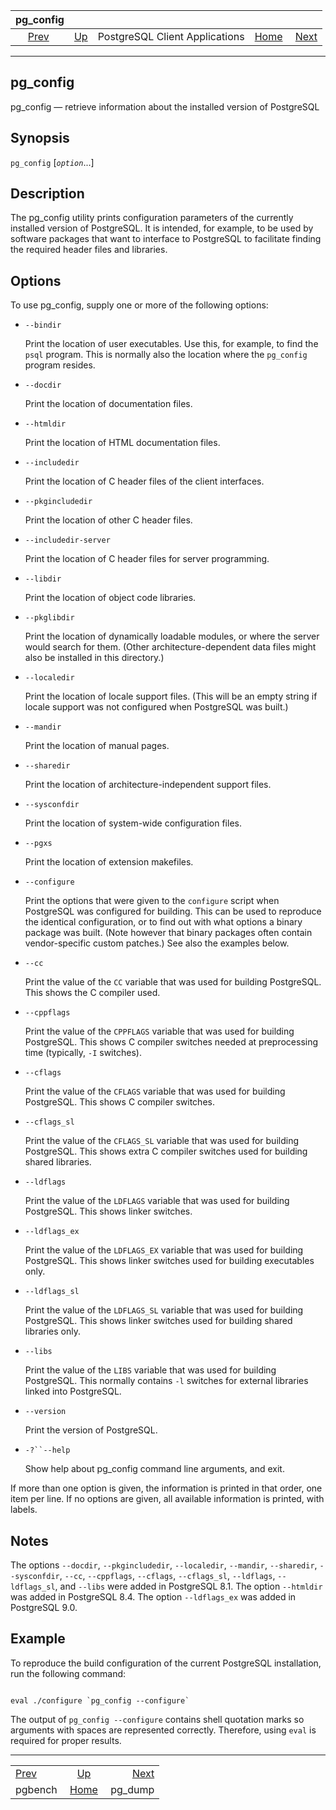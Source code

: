 

|            pg\_config           |                                                              |                                |                                                       |                                    |
| :-----------------------------: | :----------------------------------------------------------- | :----------------------------: | ----------------------------------------------------: | ---------------------------------: |
| [Prev](pgbench.html "pgbench")  | [Up](reference-client.html "PostgreSQL Client Applications") | PostgreSQL Client Applications | [Home](index.html "PostgreSQL 17devel Documentation") |  [Next](app-pgdump.html "pg_dump") |

***

## pg\_config

pg\_config — retrieve information about the installed version of PostgreSQL

## Synopsis

`pg_config` \[*`option`*...]

## Description

The pg\_config utility prints configuration parameters of the currently installed version of PostgreSQL. It is intended, for example, to be used by software packages that want to interface to PostgreSQL to facilitate finding the required header files and libraries.

## Options

To use pg\_config, supply one or more of the following options:

* `--bindir`

    Print the location of user executables. Use this, for example, to find the `psql` program. This is normally also the location where the `pg_config` program resides.

* `--docdir`

    Print the location of documentation files.

* `--htmldir`

    Print the location of HTML documentation files.

* `--includedir`

    Print the location of C header files of the client interfaces.

* `--pkgincludedir`

    Print the location of other C header files.

* `--includedir-server`

    Print the location of C header files for server programming.

* `--libdir`

    Print the location of object code libraries.

* `--pkglibdir`

    Print the location of dynamically loadable modules, or where the server would search for them. (Other architecture-dependent data files might also be installed in this directory.)

* `--localedir`

    Print the location of locale support files. (This will be an empty string if locale support was not configured when PostgreSQL was built.)

* `--mandir`

    Print the location of manual pages.

* `--sharedir`

    Print the location of architecture-independent support files.

* `--sysconfdir`

    Print the location of system-wide configuration files.

* `--pgxs`

    Print the location of extension makefiles.

* `--configure`

    Print the options that were given to the `configure` script when PostgreSQL was configured for building. This can be used to reproduce the identical configuration, or to find out with what options a binary package was built. (Note however that binary packages often contain vendor-specific custom patches.) See also the examples below.

* `--cc`

    Print the value of the `CC` variable that was used for building PostgreSQL. This shows the C compiler used.

* `--cppflags`

    Print the value of the `CPPFLAGS` variable that was used for building PostgreSQL. This shows C compiler switches needed at preprocessing time (typically, `-I` switches).

* `--cflags`

    Print the value of the `CFLAGS` variable that was used for building PostgreSQL. This shows C compiler switches.

* `--cflags_sl`

    Print the value of the `CFLAGS_SL` variable that was used for building PostgreSQL. This shows extra C compiler switches used for building shared libraries.

* `--ldflags`

    Print the value of the `LDFLAGS` variable that was used for building PostgreSQL. This shows linker switches.

* `--ldflags_ex`

    Print the value of the `LDFLAGS_EX` variable that was used for building PostgreSQL. This shows linker switches used for building executables only.

* `--ldflags_sl`

    Print the value of the `LDFLAGS_SL` variable that was used for building PostgreSQL. This shows linker switches used for building shared libraries only.

* `--libs`

    Print the value of the `LIBS` variable that was used for building PostgreSQL. This normally contains `-l` switches for external libraries linked into PostgreSQL.

* `--version`

    Print the version of PostgreSQL.

* `-?``--help`

    Show help about pg\_config command line arguments, and exit.

If more than one option is given, the information is printed in that order, one item per line. If no options are given, all available information is printed, with labels.

## Notes

The options `--docdir`, `--pkgincludedir`, `--localedir`, `--mandir`, `--sharedir`, `--sysconfdir`, `--cc`, `--cppflags`, `--cflags`, `--cflags_sl`, `--ldflags`, `--ldflags_sl`, and `--libs` were added in PostgreSQL 8.1. The option `--htmldir` was added in PostgreSQL 8.4. The option `--ldflags_ex` was added in PostgreSQL 9.0.

## Example

To reproduce the build configuration of the current PostgreSQL installation, run the following command:

```

eval ./configure `pg_config --configure`
```

The output of `pg_config --configure` contains shell quotation marks so arguments with spaces are represented correctly. Therefore, using `eval` is required for proper results.

***

|                                 |                                                              |                                    |
| :------------------------------ | :----------------------------------------------------------: | ---------------------------------: |
| [Prev](pgbench.html "pgbench")  | [Up](reference-client.html "PostgreSQL Client Applications") |  [Next](app-pgdump.html "pg_dump") |
| pgbench                         |     [Home](index.html "PostgreSQL 17devel Documentation")    |                           pg\_dump |
